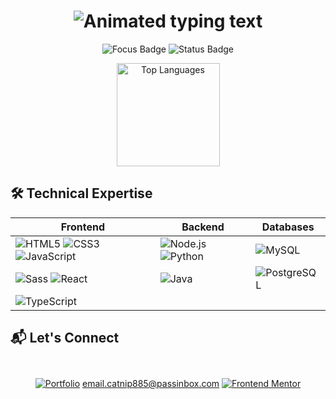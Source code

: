 <h1 align="center">
  <img src="https://readme-typing-svg.demolab.com?font=Fira+Code&size=50&duration=2800&pause=1000&color=4E633C&center=true&vCenter=true&width=800&lines=Full+Stack+Developer;Digital+Solutions+Partner;Clean+Code+Advocate" alt="Animated typing text" />
</h1>

<p align="center">
  <img src="https://img.shields.io/badge/Focus-Web%20Development-4E633C?style=flat&logo=github" alt="Focus Badge">
  <img src="https://img.shields.io/badge/Status-Available%20for%20Projects-4E633C?style=flat" alt="Status Badge">
</p>

<div align="center">
  <img src="https://github-readme-stats.vercel.app/api/top-langs/?username=3eze3&layout=compact&theme=dark&hide_border=true&title_color=00FF41&text_color=FFFFFF&bg_color=000000" alt="Top Languages" height="165">
</div>

## 🛠️ Technical Expertise

<div align="center">
  
| **Frontend** | **Backend** | **Databases** |
|--------------|-------------|---------------|
| <img src="https://img.shields.io/badge/HTML5-E34F26?style=for-the-badge&logo=html5&logoColor=white" alt="HTML5"> <img src="https://img.shields.io/badge/CSS3-1572B6?style=for-the-badge&logo=css3&logoColor=white" alt="CSS3"> <img src="https://img.shields.io/badge/JavaScript-F7DF1E?style=for-the-badge&logo=javascript&logoColor=black" alt="JavaScript"> | <img src="https://img.shields.io/badge/Node.js-339933?style=for-the-badge&logo=nodedotjs&logoColor=white" alt="Node.js"> <img src="https://img.shields.io/badge/Python-3776AB?style=for-the-badge&logo=python&logoColor=white" alt="Python"> | <img src="https://img.shields.io/badge/MySQL-4479A1?style=for-the-badge&logo=mysql&logoColor=white" alt="MySQL"> |
| <img src="https://img.shields.io/badge/Sass-CC6699?style=for-the-badge&logo=sass&logoColor=white" alt="Sass"> <img src="https://img.shields.io/badge/React-61DAFB?style=for-the-badge&logo=react&logoColor=black" alt="React"> | <img src="https://img.shields.io/badge/Java-007396?style=for-the-badge&logo=openjdk&logoColor=white" alt="Java"> | <img src="https://img.shields.io/badge/PostgreSQL-4169E1?style=for-the-badge&logo=postgresql&logoColor=white" alt="PostgreSQL"> |
| <img src="https://img.shields.io/badge/TypeScript-3178C6?style=for-the-badge&logo=typescript&logoColor=white" alt="TypeScript"> |  |  |

</div>


## 📬 Let's Connect

<div align="center" style="display: grid; grid-template-columns: repeat(auto-fit, minmax(150px, 1fr)); gap: 15px; margin: 30px 0">

[![Portfolio](https://custom-icon-badges.demolab.com/badge/View_Portfolio-4E633C?style=for-the-badge&logo=terminal.svg&logoColor=black)](https://yourportfolio.com)
email.catnip885@passinbox.com
[![Frontend Mentor](https://custom-icon-badges.demolab.com/badge/Frontend_Mentor-4E633C?style=for-the-badge&logo=code.svg&logoColor=black)](https://www.frontendmentor.io/profile/3eze3)

</div>
